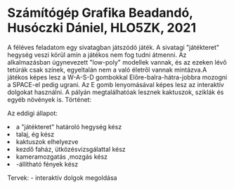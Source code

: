 # Számítógép Grafika Beadandó, Husóczki Dániel, HLO5ZK, 2021
A féléves feladatom egy sivatagban játszódó játék. A sivatagi "játékteret" hegység veszi körül amin a játékos nem fog tudni átmenni. Az alkalmazásban úgynevezett "low-poly" modellek vannak, és az ezeken lévő tetúrák csak színek, egyeltalán nem a való életről vannak mintázva.A játékos képes lesz a W-A-S-D gombokkal Előre-balra-hátra-jobbra mozogni a SPACE-el pedig ugrani. Az E gomb lenyomásával képes lesz az interaktív dolgokat használni. A pályán megtalálhatóak lesznek kaktuszok, sziklák és egyéb növények is.
Történet:

Az eddigi állapot:
   <li>  a "játékteret" határoló hegység kész </li>
   <li>  talaj, ég kész </li>
   <li>  kaktuszok elhelyezve </li>
   <li>  kezdő faház, ütközésvizsgálattal kész </li>
   <li>  kameramozgatás ,mozgás kész </li>
   <li>  -állítható fények kész </li>

Tervek:
    - interaktív dolgok megoldása


